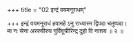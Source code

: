 +++
title = "02 इन्द्रं वयमनूराधम्"

+++
इन्द्रं वयमनूराधं हवामहे ऽनु राध्यास्म द्विपदा चतुष्पदा।  
मा नः सेना अररुषीरुप गुर्विषूचीरिन्द्र दुहो वि नाशय ॥ २ ॥